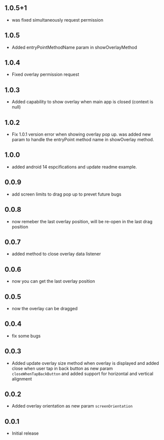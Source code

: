 ## 1.0.5+1

+ was fixed simultaneously request permission

## 1.0.5

+ Added entryPointMethodName param in showOverlayMethod

## 1.0.4

+ Fixed overlay permission request

## 1.0.3

+ Added capability to show overlay when main app is closed (context is null)

## 1.0.2

+ Fix 1.0.1 version error when showing overlay pop up. was added new param to handle the entryPoint method name in showOverlay method.

## 1.0.0

+ added android 14 espcifications and update readme example.

## 0.0.9

+ add screen limits to drag pop up to prevet future bugs

## 0.0.8

+ now remeber the last overlay position, will be re-open in the last drag position

## 0.0.7

+ added method to close overlay data listener

## 0.0.6

+ now you can get the last overlay position

## 0.0.5

+ now the overlay can be dragged

## 0.0.4

+ fix some bugs

## 0.0.3

+ Added update overlay size method when overlay is displayed and added close when user tap in back button as new param `closeWhenTapBackButton` and added support for horizontal and vertical alignment

## 0.0.2

+ Added overlay orientation as new param `screenOrientation`

## 0.0.1

+ Initial release
